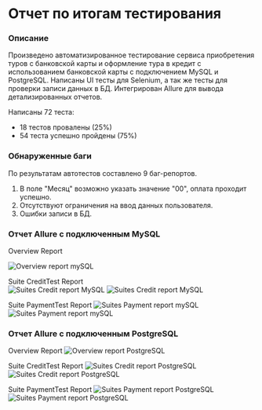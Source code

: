 # Отчет по итогам тестирования

### Описание
Произведено автоматизированное тестирование сервиса приобретения туров с банковской карты и оформление тура в кредит с использованием банковской карты с подключением MySQL и PostgreSQL.
Написаны UI тесты для Selenium, а так же тесты для проверки записи данных в БД.
Интегрирован Allure для вывода детализированных отчетов.

Написаны 72 теста:
- 18 тестов провалены (25%)
- 54 теста успешно пройдены (75%)

### Обнаруженные баги
По результатам автотестов составлено 9 баг-репортов.

1. В поле "Месяц" возможно указать значение "00", оплата проходит успешно.
2. Отсутствуют ограничения на ввод данных пользователя.
3. Ошибки записи в БД.

### Отчет Allure c подключенным MySQL
Overview Report

![Overview report mySQL](![Screenshot_1](https://github.com/AleksandrrSavin/dp_qa/assets/122450661/89963f2e-49af-4460-9d3d-32fce07f80da)
)

Suite CreditTest Report  
![Suites Credit report MySQL](![Screenshot_2](https://github.com/AleksandrrSavin/dp_qa/assets/122450661/d4b6ac18-a855-4926-94c0-381ea58ac57d)
)
![Suites Credit report MySQL](![Screenshot_3](https://github.com/AleksandrrSavin/dp_qa/assets/122450661/317f6dd0-00b6-4db2-9554-087d5fc075a2)
)

Suite PaymentTest Report
![Suites Payment report mySQL](![Screenshot_4](https://github.com/AleksandrrSavin/dp_qa/assets/122450661/68643572-dd6e-4705-b3e7-9f4957dd8810)
)
![Suites Payment report mySQL](![Screenshot_5](https://github.com/AleksandrrSavin/dp_qa/assets/122450661/3d02a830-4fe8-448d-9d43-c016b174de5f)
)

### Отчет Allure c подключенным PostgreSQL
Overview Report
![Overview report PostgreSQL](![Screenshot_0](https://github.com/AleksandrrSavin/dp_qa/assets/122450661/9e7ff787-ffe4-4a7a-9f08-a73a86aa745d)
)

Suite CreditTest Report
![Suites Credit report PostgreSQL](![Screenshot_1](https://github.com/AleksandrrSavin/dp_qa/assets/122450661/5c06d72a-49d4-428d-ab76-c39b053ebd7d)
)
![Suites Credit report PostgreSQL](![Screenshot_2](https://github.com/AleksandrrSavin/dp_qa/assets/122450661/1d7790b0-e87d-4f12-a3a2-0376bf96dd61)
)

Suite PaymentTest Report
![Suites Payment report PostgreSQL](![Screenshot_3](https://github.com/AleksandrrSavin/dp_qa/assets/122450661/8817c531-9065-4fa6-b418-7dbc7acaf8f3)
)
![Suites Payment report PostgreSQL](![Screenshot_4](https://github.com/AleksandrrSavin/dp_qa/assets/122450661/f40ee63d-0c14-49a7-95f4-e3dd1d092f3f)
)
